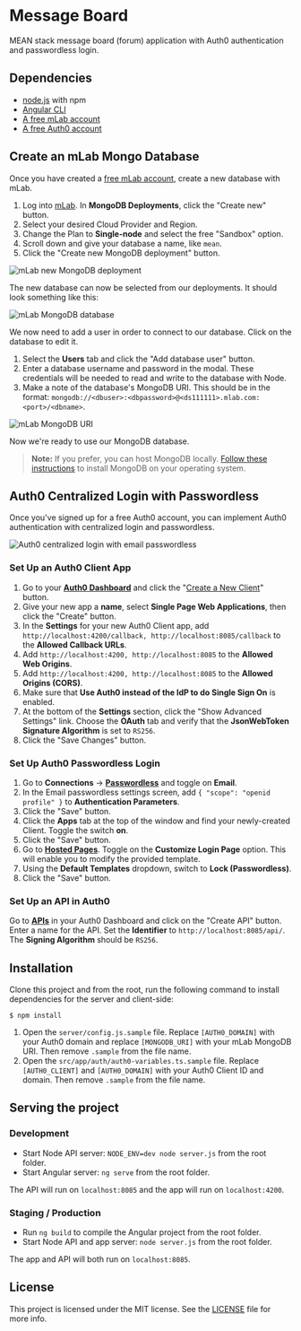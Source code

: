 # Message Board

MEAN stack message board (forum) application with Auth0 authentication and passwordless login.

## Dependencies

* [node.js](https://nodejs.org) with npm
* [Angular CLI](https://github.com/angular/angular-cli)
* [A free mLab account](https://mlab.com/)
* [A free Auth0 account](https://auth0.com/signup)

## Create an mLab Mongo Database

Once you have created a [free mLab account](https://mlab.com/signup), create a new database with mLab.

1. Log into [mLab](https://mlab.com). In **MongoDB Deployments**, click the "Create new" button.
2. Select your desired Cloud Provider and Region.
3. Change the Plan to **Single-node** and select the free "Sandbox" option.
4. Scroll down and give your database a name, like `mean`.
5. Click the "Create new MongoDB deployment" button.

![mLab new MongoDB deployment](https://cdn.auth0.com/blog/mean-series/mLab-new-deployment.png)

The new database can now be selected from our deployments. It should look something like this:

![mLab MongoDB database](https://cdn.auth0.com/blog/mean-series/mLab-db.png)

We now need to add a user in order to connect to our database. Click on the database to edit it.

1. Select the **Users** tab and click the "Add database user" button.
2. Enter a database username and password in the modal. These credentials will be needed to read and write to the database with Node.
3. Make a note of the database's MongoDB URI. This should be in the format: `mongodb://<dbuser>:<dbpassword>@<ds111111>.mlab.com:<port>/<dbname>`.

![mLab MongoDB URI](https://cdn.auth0.com/blog/mean-series/mLab-uri.png)

Now we're ready to use our MongoDB database.

> **Note:** If you prefer, you can host MongoDB locally. [Follow these instructions](https://docs.mongodb.com/manual/installation/) to install MongoDB on your operating system.

## Auth0 Centralized Login with Passwordless

Once you've signed up for a free Auth0 account, you can implement Auth0 authentication with centralized login and passwordless.

![Auth0 centralized login with email passwordless](https://cdn.auth0.com/blog/centralized-login/auth0_login_passwordless-email.jpg)

### Set Up an Auth0 Client App

1. Go to your [**Auth0 Dashboard**](https://manage.auth0.com/#/) and click the "[Create a New Client](https://manage.auth0.com/#/clients/create)" button.
2. Give your new app a **name**, select **Single Page Web Applications**, then click the "Create" button.
3. In the **Settings** for your new Auth0 Client app, add `http://localhost:4200/callback, http://localhost:8085/callback` to the **Allowed Callback URLs**.
4. Add `http://localhost:4200, http://localhost:8085` to the **Allowed Web Origins**.
5. Add `http://localhost:4200, http://localhost:8085` to the **Allowed Origins (CORS)**.
6. Make sure that **Use Auth0 instead of the IdP to do Single Sign On** is enabled.
7. At the bottom of the **Settings** section, click the "Show Advanced Settings" link. Choose the **OAuth** tab and verify that the **JsonWebToken Signature Algorithm** is set to `RS256`.
8. Click the "Save Changes" button.

### Set Up Auth0 Passwordless Login

1. Go to **Connections** -> [**Passwordless**](https://manage.auth0.com/#/connections/passwordless) and toggle on **Email**.
2. In the Email passwordless settings screen, add `{ "scope": "openid profile" }` to **Authentication Parameters**.
3. Click the "Save" button.
4. Click the **Apps** tab at the top of the window and find your newly-created Client. Toggle the switch **on**.
5. Click the "Save" button.
6. Go to [**Hosted Pages**](https://manage.auth0.com/#/login_page). Toggle on the **Customize Login Page** option. This will enable you to modify the provided template.
7. Using the **Default Templates** dropdown, switch to **Lock (Passwordless)**.
8. Click the "Save" button.

### Set Up an API in Auth0

Go to [**APIs**](https://manage.auth0.com/#/apis) in your Auth0 Dashboard and click on the "Create API" button. Enter a name for the API. Set the **Identifier** to `http://localhost:8085/api/`. The **Signing Algorithm** should be `RS256`.

## Installation

Clone this project and from the root, run the following command to install dependencies for the server and client-side:

```
$ npm install
```

1. Open the `server/config.js.sample` file. Replace `[AUTH0_DOMAIN]` with your Auth0 domain and replace `[MONGODB_URI]` with your mLab MongoDB URI. Then remove `.sample` from the file name.
2. Open the `src/app/auth/auth0-variables.ts.sample` file. Replace `[AUTH0_CLIENT]` and `[AUTH0_DOMAIN]` with your Auth0 Client ID and domain. Then remove `.sample` from the file name.

## Serving the project

### Development

* Start Node API server: `NODE_ENV=dev node server.js` from the root folder.
* Start Angular server: `ng serve` from the root folder.

The API will run on `localhost:8085` and the app will run on `localhost:4200`.

### Staging / Production

* Run `ng build` to compile the Angular project from the root folder.
* Start Node API and app server: `node server.js` from the root folder.

The app and API will both run on `localhost:8085`.

## License

This project is licensed under the MIT license. See the [LICENSE](LICENSE) file for more info.
